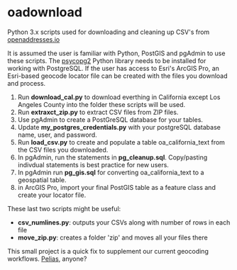 # oadownload
Python 3.x scripts used for downloading and cleaning up CSV's from <a href="https://openaddresses.io/">openaddresses.io</a>

It is assumed the user is familiar with Python, PostGIS and pgAdmin to use these scripts. The <a href="https://pypi.org/project/psycopg2/">psycopg2</a> Python library needs to be installed for working with PostgreSQL. If the user has access to Esri's ArcGIS Pro, an Esri-based geocode locator file can be created with the files you download and process.

1. Run <b>download_cal.py</b> to download everthing in California except Los Angeles County into the folder these scripts will be used.
2. Run <b>extraxct_zip.py</b> to extract CSV files from ZIP files.
3. Use pgAdmin to create a PostGreSQL database for your tables.
4. Update <b>my_postgres_credentials.py</b> with your postgreSQL database name, user, and password.
5. Run <b>load_csv.py</b> to create and populate a table oa_california_text from the CSV files you downloaded.
6. In pgAdmin, run the statements in <b>pg_cleanup.sql</b>. Copy/pasting indivdual statements is best practice for new users.
7. In pgAdmin run <b>pg_gis.sql</b>	for converting oa_california_text to a geospatial table.
8. in ArcGIS Pro, import your final PostGIS table as a feature class and <a heref="https://pro.arcgis.com/en/pro-app/help/data/geocoding/create-a-locator.htm">create your locator file</a>.

These last two scripts might be useful:
<ul>
  <li><b>csv_numlines.py</b>: outputs your CSVs along with number of rows in each file</li>
  <li><b>move_zip.py</b>: creates a folder 'zip' and moves all your files there</li>
</ul>

This small project is a quick fix to supplement our current geocoding workflows. <a href="https://pelias.io/">Pelias</a>, anyone?

